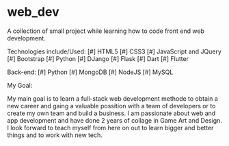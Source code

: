 # web_dev
A collection of small project while learning how to code front end web development.


Technologies include/Used:
[#] HTML5
[#] CSS3
[#] JavaScript and JQuery
[#] Bootstrap
[#] Python
  [#] DJango
  [#] Flask
[#] Dart
  [#] Flutter
  
Back-end:
[#] Python
[#] MongoDB
[#] NodeJS
[#] MySQL

My Goal:

My main goal is to learn a full-stack web development methode to obtain a new career and gaing a valuable possition with a team of developers or to create my own team and build a business. I am passionate about web and app development and have done 2 years of collage in Game Art and Design. I look forward to teach myself from here on out to learn bigger and better things and to work with new tech. 
